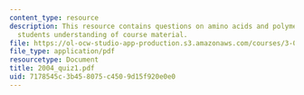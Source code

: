 ```yaml
---
content_type: resource
description: This resource contains questions on amino acids and polymers to test
  students understanding of course material.
file: https://ol-ocw-studio-app-production.s3.amazonaws.com/courses/3-034-organic-biomaterials-chemistry-fall-2005/7178545c3b458075c4509d15f920e0e0_2004_quiz1.pdf
file_type: application/pdf
resourcetype: Document
title: 2004_quiz1.pdf
uid: 7178545c-3b45-8075-c450-9d15f920e0e0
---
```


